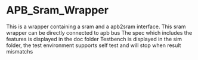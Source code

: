 # APB_Sram_Wrapper
This is a wrapper containing a sram and a apb2sram interface. This sram wrapper can be directly connected to apb bus
The spec which includes the features is displayed in the doc folder
Testbench is displayed in the sim folder, the test environment supports self test and will stop when result mismatchs
